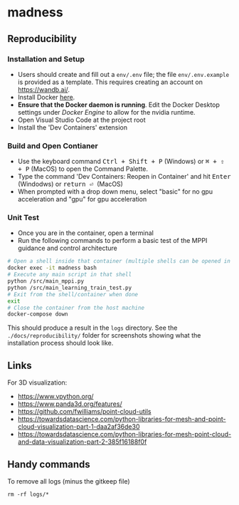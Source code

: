 # madness

## Reproducibility
### Installation and Setup
- Users should create and fill out a ```env/.env``` file; the file ```env/.env.example``` is provided as a template. This requires creating an account on https://wandb.ai/.
- Install Docker [here](https://docs.docker.com/engine/install/).
- **Ensure that the Docker daemon is running**. Edit the Docker Desktop settings under *Docker Engine* to allow for the nvidia runtime.
- Open Visual Studio Code at the project root
- Install the 'Dev Containers' extension
### Build and Open Contianer
- Use the keyboard command <kbd>Ctrl + Shift + P</kbd> (Windows) or <kbd>⌘ + ⇧ + P</kbd> (MacOS) to open the Command Palette.
- Type the command 'Dev Containers: Reopen in Container' and hit <kbd>Enter</kbd> (Windodws) or <kbd> return ⏎ </kbd> (MacOS)
- When prompted with a drop down menu, select "basic" for no gpu acceleration and "gpu" for gpu acceleration

### Unit Test
- Once you are in the container, open a terminal
- Run the following commands to perform a basic test of the MPPI guidance and control architecture

```bash
# Open a shell inside that container (multiple shells can be opened in one container)
docker exec -it madness bash
# Execute any main script in that shell
python /src/main_mppi.py
python /src/main_learning_train_test.py
# Exit from the shell/container when done
exit
# Close the container from the host machine
docker-compose down
```

This should produce a result in the ```logs``` directory. See the ```./docs/reproducibility/``` folder for screenshots showing what the installation process should look like.

## Links

For 3D visualization:

- https://www.vpython.org/
- https://www.panda3d.org/features/
- https://github.com/fwilliams/point-cloud-utils
- https://towardsdatascience.com/python-libraries-for-mesh-and-point-cloud-visualization-part-1-daa2af36de30
- https://towardsdatascience.com/python-libraries-for-mesh-point-cloud-and-data-visualization-part-2-385f16188f0f

## Handy commands

To remove all logs (minus the gitkeep file)
```
rm -rf logs/*
```

